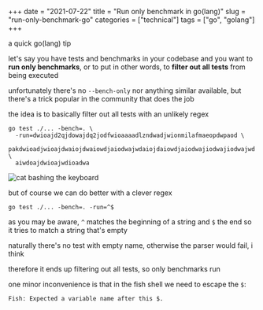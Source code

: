 +++
date = "2021-07-22"
title = "Run only benchmark in go(lang)"
slug = "run-only-benchmark-go"
categories = ["technical"]
tags = ["go", "golang"]
+++

a quick go(lang) tip

let's say you have tests and benchmarks in your codebase
and you want to **run only benchmarks**, or to put in other words, to **filter out all tests** from being executed

unfortunately there's no `--bench-only` nor anything similar available,
but there's a trick popular in the community that does the job

the idea is to basically filter out all tests with an unlikely regex

```
go test ./... -bench=. \
  -run=dwioajd2qjdowajdq2jodfwioaaaadlzndwadjwionmilafmaeopdwpaod \
  pakdwioadjwioajdwaiojdwaiowdjaiodwajwdaiojdaiowdjaiodwajiodwajiodwajwd \
  aiwdoajdwioajwdioadwa
```
![cat bashing the keyboard](https://media.giphy.com/media/unQ3IJU2RG7DO/giphy.gif)

but of course we can do better with a clever regex

```
go test ./... -bench=. -run=^$
```

as you may be aware, `^` matches the beginning of a string and `$` the end
so it tries to match a string that's empty

naturally there's no test with empty name, otherwise the parser would fail, i think

therefore it ends up filtering out all tests, so only benchmarks run

one minor inconvenience is that in the fish shell we need to escape the `$`:
```
Fish: Expected a variable name after this $.
```

